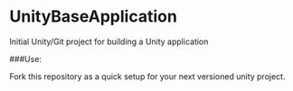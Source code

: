 UnityBaseApplication
====================

Initial Unity/Git project for building a Unity application

###Use:

Fork this repository as a quick setup for your next versioned unity project. 
